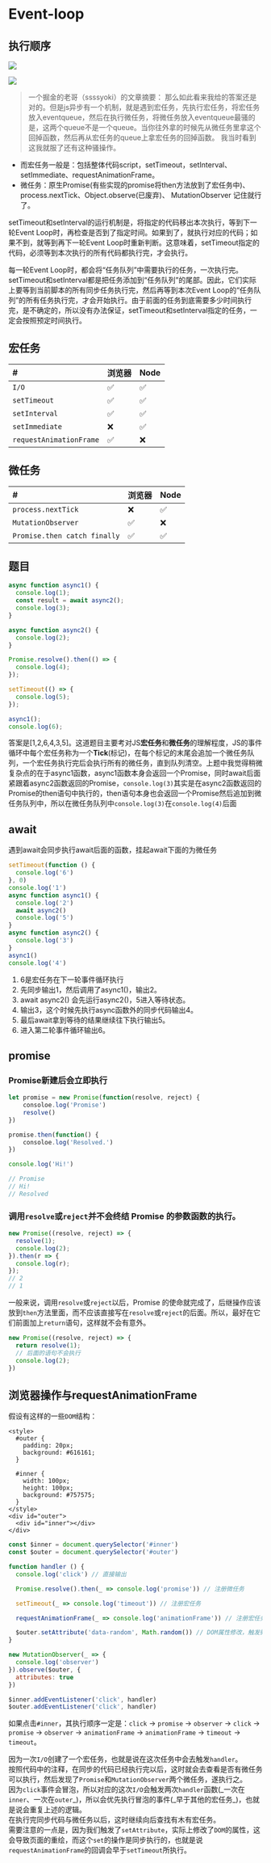 # Event-loop

## 执行顺序

![](../../.gitbook/assets/image%20%2868%29.png)

![](../../.gitbook/assets/image%20%28190%29.png)

> 一个掘金的老哥（ssssyoki）的文章摘要： 那么如此看来我给的答案还是对的。但是js异步有一个机制，就是遇到宏任务，先执行宏任务，将宏任务放入eventqueue，然后在执行微任务，将微任务放入eventqueue最骚的是，这两个queue不是一个queue。当你往外拿的时候先从微任务里拿这个回掉函数，然后再从宏任务的queue上拿宏任务的回掉函数。 我当时看到这我就服了还有这种骚操作。

* 而宏任务一般是：包括整体代码script，setTimeout，setInterval、setImmediate、requestAnimationFrame。
* 微任务：原生Promise\(有些实现的promise将then方法放到了宏任务中\)、process.nextTick、Object.observe\(已废弃\)、 MutationObserver 记住就行了。

setTimeout和setInterval的运行机制是，将指定的代码移出本次执行，等到下一轮Event Loop时，再检查是否到了指定时间。如果到了，就执行对应的代码；如果不到，就等到再下一轮Event Loop时重新判断。这意味着，setTimeout指定的代码，必须等到本次执行的所有代码都执行完，才会执行。

每一轮Event Loop时，都会将“任务队列”中需要执行的任务，一次执行完。setTimeout和setInterval都是把任务添加到“任务队列”的尾部。因此，它们实际上要等到当前脚本的所有同步任务执行完，然后再等到本次Event Loop的“任务队列”的所有任务执行完，才会开始执行。由于前面的任务到底需要多少时间执行完，是不确定的，所以没有办法保证，setTimeout和setInterval指定的任务，一定会按照预定时间执行。

## 宏任务

| \# | 浏览器 | Node |
| :--- | :--- | :--- |
| `I/O` | ✅ | ✅ |
| `setTimeout` | ✅ | ✅ |
| `setInterval` | ✅ | ✅ |
| `setImmediate` | ❌ | ✅ |
| `requestAnimationFrame` | ✅ | ❌ |

## 微任务

| \# | 浏览器 | Node |
| :--- | :--- | :--- |
| `process.nextTick` | ❌ | ✅ |
| `MutationObserver` | ✅ | ❌ |
| `Promise.then catch finally` | ✅ | ✅ |

## 题目

```javascript
async function async1() {
  console.log(1);
  const result = await async2();
  console.log(3);
}

async function async2() {
  console.log(2);
}

Promise.resolve().then(() => {
  console.log(4);
});

setTimeout(() => {
  console.log(5);
});

async1();
console.log(6);
```

答案是\[1,2,6,4,3,5\]。这道题目主要考对JS**宏任务**和**微任务**的理解程度，JS的事件循环中每个宏任务称为一个**Tick**\(标记\)，在每个标记的末尾会追加一个微任务队列，一个宏任务执行完后会执行所有的微任务，直到队列清空。上题中我觉得稍微复杂点的在于async1函数，async1函数本身会返回一个Promise，同时await后面紧跟着async2函数返回的Promise，`console.log(3)`其实是在async2函数返回的Promise的then语句中执行的，then语句本身也会返回一个Promise然后追加到微任务队列中，所以在微任务队列中`console.log(3)`在`console.log(4)`后面

## await

遇到await会同步执行await后面的函数，挂起await下面的为微任务

```javascript
setTimeout(function () {
  console.log('6')
}, 0)
console.log('1')
async function async1() {
  console.log('2')
  await async2()
  console.log('5')
}
async function async2() {
  console.log('3')
}
async1()
console.log('4')
```

1. 6是宏任务在下一轮事件循环执行
2. 先同步输出1，然后调用了async1\(\)，输出2。
3. await async2\(\) 会先运行async2\(\)，5进入等待状态。
4. 输出3，这个时候先执行async函数外的同步代码输出4。
5. 最后await拿到等待的结果继续往下执行输出5。
6. 进入第二轮事件循环输出6。

## promise

### Promise新建后会立即执行

```javascript
let promise = new Promise(function(resolve, reject) {
    consoloe.log('Promise')
    resolve()
})

promise.then(function() {
    consoloe.log('Resolved.')
})

console.log('Hi!')

// Promise
// Hi!
// Resolved
```

### 调用`resolve`或`reject`并不会终结 Promise 的参数函数的执行。

```javascript
new Promise((resolve, reject) => {
  resolve(1);
  console.log(2);
}).then(r => {
  console.log(r);
});
// 2
// 1
```

一般来说，调用`resolve`或`reject`以后，Promise 的使命就完成了，后继操作应该放到`then`方法里面，而不应该直接写在`resolve`或`reject`的后面。所以，最好在它们前面加上`return`语句，这样就不会有意外。

```javascript
new Promise((resolve, reject) => {
  return resolve(1);
  // 后面的语句不会执行
  console.log(2);
})
```

## 浏览器操作与requestAnimationFrame

假设有这样的一些`DOM`结构：

```markup
<style>
  #outer {
    padding: 20px;
    background: #616161;
  }

  #inner {
    width: 100px;
    height: 100px;
    background: #757575;
  }
</style>
<div id="outer">
  <div id="inner"></div>
</div>
```

```javascript
const $inner = document.querySelector('#inner')
const $outer = document.querySelector('#outer')

function handler () {
  console.log('click') // 直接输出

  Promise.resolve().then(_ => console.log('promise')) // 注册微任务

  setTimeout(_ => console.log('timeout')) // 注册宏任务

  requestAnimationFrame(_ => console.log('animationFrame')) // 注册宏任务

  $outer.setAttribute('data-random', Math.random()) // DOM属性修改，触发微任务
}

new MutationObserver(_ => {
  console.log('observer')
}).observe($outer, {
  attributes: true
})

$inner.addEventListener('click', handler)
$outer.addEventListener('click', handler)
```

如果点击`#inner`，其执行顺序一定是：`click` -&gt; `promise` -&gt; `observer` -&gt; `click` -&gt; `promise` -&gt; `observer` -&gt; `animationFrame` -&gt; `animationFrame` -&gt; `timeout` -&gt; `timeout`。

因为一次`I/O`创建了一个宏任务，也就是说在这次任务中会去触发`handler`。  
按照代码中的注释，在同步的代码已经执行完以后，这时就会去查看是否有微任务可以执行，然后发现了`Promise`和`MutationObserver`两个微任务，遂执行之。  
因为`click`事件会冒泡，所以对应的这次`I/O`会触发两次`handler`函数\(\_一次在`inner`、一次在`outer`\_\)，所以会优先执行冒泡的事件\(\_早于其他的宏任务\_\)，也就是说会重复上述的逻辑。  
在执行完同步代码与微任务以后，这时继续向后查找有木有宏任务。  
需要注意的一点是，因为我们触发了`setAttribute`，实际上修改了`DOM`的属性，这会导致页面的重绘，而这个`set`的操作是同步执行的，也就是说`requestAnimationFrame`的回调会早于`setTimeout`所执行。

  


